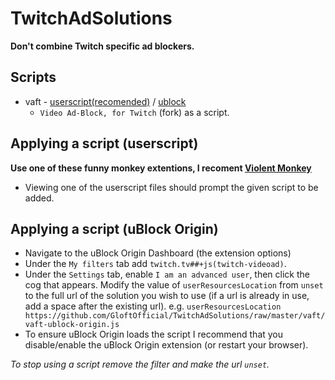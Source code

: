 # TwitchAdSolutions

**Don't combine Twitch specific ad blockers.**

## Scripts

- vaft - [userscript(recomended)](https://github.com/GloftOfficial/TwitchAdSolutions/raw/master/vaft/vaft.user.js) / [ublock](https://github.com/GloftOfficial/TwitchAdSolutions/raw/master/vaft/vaft-ublock-origin.js)
  - `Video Ad-Block, for Twitch` (fork) as a script.


## Applying a script (userscript)

**Use one of these funny monkey extentions, I recoment [Violent Monkey](https://chrome.google.com/webstore/detail/violentmonkey/jinjaccalgkegednnccohejagnlnfdag)**

- Viewing one of the userscript files should prompt the given script to be added.


## Applying a script (uBlock Origin)

- Navigate to the uBlock Origin Dashboard (the extension options)
- Under the `My filters` tab add `twitch.tv##+js(twitch-videoad)`.
- Under the `Settings` tab, enable `I am an advanced user`, then click the cog that appears. Modify the value of `userResourcesLocation` from `unset` to the full url of the solution you wish to use (if a url is already in use, add a space after the existing url). e.g. `userResourcesLocation https://github.com/GloftOfficial/TwitchAdSolutions/raw/master/vaft/vaft-ublock-origin.js` 
- To ensure uBlock Origin loads the script I recommend that you disable/enable the uBlock Origin extension (or restart your browser).

*To stop using a script remove the filter and make the url `unset`.*
